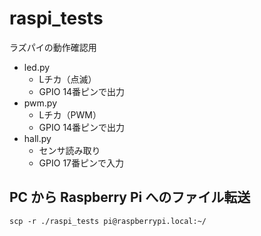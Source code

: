 # raspi_tests

ラズパイの動作確認用

- led.py
  - Lチカ（点滅）
  - GPIO 14番ピンで出力
- pwm.py
  - Lチカ（PWM）
  - GPIO 14番ピンで出力
- hall.py
  - センサ読み取り
  - GPIO 17番ピンで入力

## PC から Raspberry Pi へのファイル転送

```
scp -r ./raspi_tests pi@raspberrypi.local:~/
```
